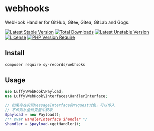# webhooks

WebHook Handler for GitHub, Gitee, Gitea, GitLab and Gogs.

[![Latest Stable Version](http://poser.pugx.org/sy-records/webhooks/v)](https://packagist.org/packages/sy-records/webhooks)
[![Total Downloads](http://poser.pugx.org/sy-records/webhooks/downloads)](https://packagist.org/packages/sy-records/webhooks)
[![Latest Unstable Version](http://poser.pugx.org/sy-records/webhooks/v/unstable)](https://packagist.org/packages/sy-records/webhooks)
[![License](http://poser.pugx.org/sy-records/webhooks/license)](https://packagist.org/packages/sy-records/webhooks)
[![PHP Version Require](http://poser.pugx.org/sy-records/webhooks/require/php)](https://packagist.org/packages/sy-records/webhooks)

## Install

```bash
composer require sy-records/webhooks
```

## Usage

```php
use Luffy\WebHook\Payload;
use Luffy\WebHook\Interfaces\HandlerInterface;

// 如果存在实现MessageInterface的request对象，可以传入
// 不传则从全局变量中获取
$payload = new Payload();
/** @var HandlerInterface $handler */
$handler = $payload->getHandler();
```
